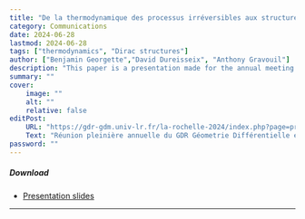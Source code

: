 ```yaml
---
title: "De la thermodynamique des processus irréversibles aux structures de Dirac - L'exemple de la thermo-visco-élasticité en grandes transformations." 
category: Communications
date: 2024-06-28
lastmod: 2024-06-28
tags: ["thermodynamics", "Dirac structures"]
author: ["Benjamin Georgette","David Dureisseix", "Anthony Gravouil"]
description: "This paper is a presentation made for the annual meeting of the GDR GDM at La Rochelle" 
summary: "" 
cover:
    image: ""
    alt: ""
    relative: false
editPost:
    URL: "https://gdr-gdm.univ-lr.fr/la-rochelle-2024/index.php?page=program&lang=fr"
    Text: "Réunion pleinière annuelle du GDR Géometrie Différentielle et Mécanique (GDM)"
password: ""
---
```

##### Download

+ [Presentation slides](./2024-GDRGDM-Benjamin_GEORGETTE.pdf)

---